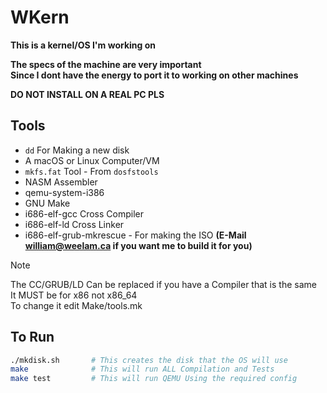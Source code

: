 # WKern  
**This is a kernel/OS I'm working on**  

__The specs of the machine are very important__  
__Since I dont have the energy to port it to working on other machines__  

__DO NOT INSTALL ON A REAL PC PLS__  

## Tools
  
- `dd` For Making a new disk  
- A macOS or Linux Computer/VM  
- `mkfs.fat` Tool - From `dosfstools`
- NASM Assembler  
- qemu-system-i386  
- GNU Make  
- i686-elf-gcc Cross Compiler  
- i686-elf-ld Cross Linker  
- i686-elf-grub-mkrescue - For making the ISO __(E-Mail william@weelam.ca if you want me to build it for you)__  
  
>[!NOTE]  
>The CC/GRUB/LD Can be replaced if you have a Compiler that is the same  
>It MUST be for x86 not x86_64  
>To change it edit Make/tools.mk  


## To Run

```sh
./mkdisk.sh       # This creates the disk that the OS will use
make              # This will run ALL Compilation and Tests
make test         # This will run QEMU Using the required config
```
